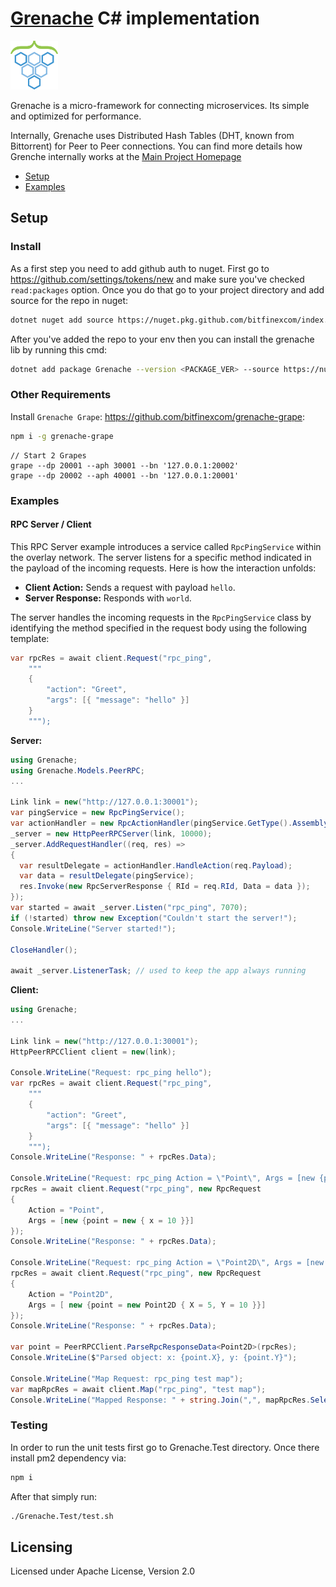 # [Grenache](https://github.com/bitfinexcom/grenache) C# implementation

<img src="./packageIcon.png" width="15%" />

Grenache is a micro-framework for connecting microservices. Its simple and optimized for performance.

Internally, Grenache uses Distributed Hash Tables (DHT, known from Bittorrent) for Peer to Peer connections. You can find more details how Grenche internally works at the [Main Project Homepage](https://github.com/bitfinexcom/grenache)

 - [Setup](#setup)
 - [Examples](#examples)

## Setup

### Install

As a first step you need to add github auth to nuget. First go to https://github.com/settings/tokens/new and make sure you've checked `read:packages` option. Once you do that go to your project directory and add source for the repo in nuget:

```bash
dotnet nuget add source https://nuget.pkg.github.com/bitfinexcom/index.json --name github --username <YOUR_GITHUB_USERNAME> --password <YOUR_GENERATED_TOKEN> --store-password-in-clear-text
```

After you've added the repo to your env then you can install the grenache lib by running this cmd:
```bash
dotnet add package Grenache --version <PACKAGE_VER> --source https://nuget.pkg.github.com/bitfinexcom/index.json
```

### Other Requirements

Install `Grenache Grape`: https://github.com/bitfinexcom/grenache-grape:

```bash
npm i -g grenache-grape
```

```
// Start 2 Grapes
grape --dp 20001 --aph 30001 --bn '127.0.0.1:20002'
grape --dp 20002 --aph 40001 --bn '127.0.0.1:20001'
```

### Examples

#### RPC Server / Client

This RPC Server example introduces a service called `RpcPingService` within the overlay network. The server listens for a specific method indicated in the payload of the incoming requests. Here is how the interaction unfolds:

- **Client Action:** Sends a request with payload `hello`.
- **Server Response:** Responds with `world`.

The server handles the incoming requests in the `RpcPingService` class by identifying the method specified in the request body using the following template:

```csharp
var rpcRes = await client.Request("rpc_ping",
    """
    {
        "action": "Greet",
        "args": [{ "message": "hello" }]
    }
    """);
```

**Server:**

```csharp
using Grenache;
using Grenache.Models.PeerRPC;
...

Link link = new("http://127.0.0.1:30001");
var pingService = new RpcPingService();
var actionHandler = new RpcActionHandler(pingService.GetType().Assembly);
_server = new HttpPeerRPCServer(link, 10000);
_server.AddRequestHandler((req, res) =>
{
  var resultDelegate = actionHandler.HandleAction(req.Payload);
  var data = resultDelegate(pingService);
  res.Invoke(new RpcServerResponse { RId = req.RId, Data = data });
});
var started = await _server.Listen("rpc_ping", 7070);
if (!started) throw new Exception("Couldn't start the server!");
Console.WriteLine("Server started!");

CloseHandler();

await _server.ListenerTask; // used to keep the app always running

```

**Client:**

```csharp
using Grenache;
...

Link link = new("http://127.0.0.1:30001");
HttpPeerRPCClient client = new(link);

Console.WriteLine("Request: rpc_ping hello");
var rpcRes = await client.Request("rpc_ping",
    """
    {
        "action": "Greet",
        "args": [{ "message": "hello" }]
    }
    """);
Console.WriteLine("Response: " + rpcRes.Data);

Console.WriteLine("Request: rpc_ping Action = \"Point\", Args = [new {point = new { x = \"10\" }}] Multiplies by 5");
rpcRes = await client.Request("rpc_ping", new RpcRequest
{
    Action = "Point", 
    Args = [new {point = new { x = 10 }}]
});
Console.WriteLine("Response: " + rpcRes.Data);

Console.WriteLine("Request: rpc_ping Action = \"Point2D\", Args = [new {point = new Point2D { X = \"5\", Y = \"10\" }}] Multiplies by 3");
rpcRes = await client.Request("rpc_ping", new RpcRequest
{
    Action = "Point2D",
    Args = [ new {point = new Point2D { X = 5, Y = 10 }}]
});
Console.WriteLine("Response: " + rpcRes.Data);

var point = PeerRPCClient.ParseRpcResponseData<Point2D>(rpcRes);
Console.WriteLine($"Parsed object: x: {point.X}, y: {point.Y}");

Console.WriteLine("Map Request: rpc_ping test map");
var mapRpcRes = await client.Map("rpc_ping", "test map");
Console.WriteLine("Mapped Response: " + string.Join(",", mapRpcRes.Select(x => x.Data)));

```

### Testing

In order to run the unit tests first go to Grenache.Test directory. Once there install pm2 dependency via:
```bash
npm i
```

After that simply run:
```bash
./Grenache.Test/test.sh
```

## Licensing
Licensed under Apache License, Version 2.0
